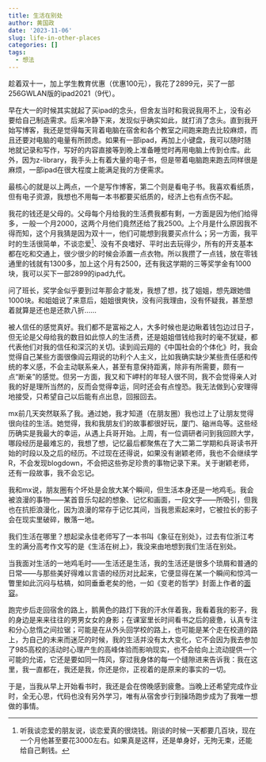 ```yaml
---
title: 生活在别处
author: 黄国政
date: '2023-11-06'
slug: life-in-other-places
categories: []
tags:
  - 想法
---
```


<!--more-->

趁着双十一，加上学生教育优惠（优惠100元），我花了2899元，买了一部256GWLAN版的ipad2021（9代）。

早在大一的时候其实就起了买ipad的念头，但舍友当时和我说我用不上，没有必要给自己制造需求。后来冷静下来，发现似乎确实如此，就打消了念头。直到我开始写博客，我还是觉得每天背着电脑在宿舍和各个教室之间跑来跑去比较麻烦，而且还要对电脑的电量有所顾虑。如果有一部ipad，再加上小键盘，我可以随时随地就记录和写作，写好的内容直接等到晚上准备睡觉时再用电脑上传到仓库。此外，因为z-library，我手头上有着大量的电子书，但是带着电脑跑来跑去同样很是麻烦，一部ipad在很大程度上能满足我的方便需求。

最核心的就是以上两点，一个是写作博客，第二个则是看电子书。我喜欢看纸质，但有电子资源，我想也不用每一本书都要买纸质的，经济上也有点伤不起。

我花的钱还是父母的。父母每个月给我的生活费我都有剩，一方面是因为他们给得多，一般一个月2000，这两个月他们竟然还给了我2500。上个月是什么原因我不得而知，这个月我猜是因为双十一，他们可能想到我要买点什么；另一方面，我平时的生活很简单，不谈恋爱[^love]、没有不良嗜好、平时出去玩得少，所有的开支基本都在吃和交通上，很少很少的时候会添置一点衣物。所以我攒了一点钱，放在零钱通里的钱就有1300多，加上这个月有2500，还有我这学期的三等奖学金有1000块，我可以买下一部2899的ipad九代。

[^love]: 听我谈恋爱的朋友说，谈恋爱真的很烧钱。刚谈的时候一天都要几百块，现在一个月他甚至要花3000左右。如果真是这样，还是单身好，无拘无束，还能给自己剩钱。

问了班长，奖学金似乎要到过年那会才能发，我想了想，找了姐姐，想先跟她借1000块。和姐姐说了来意后，姐姐很爽快，没有问我理由，没有怀疑我，甚至想着就算是还也是还款八折……

被人信任的感觉真好。我们都不是富裕之人，大多时候也是边瞅着钱包边过日子，但无论是父母给我的数目如此惊人的生活费，还是姐姐借钱给我时的毫不犹疑，都代表他们对我的信任和深沉的关切。读到阎云翔的《中国社会的个体化》时，我会觉得自己某些方面很像阎云翔说的功利个人主义，比如我确实缺少某些责任感和传统的孝义感，不会主动联系亲人，甚至有意保持距离，除非有所需要，颇有一点“断亲”的感觉。但另一方面，我又和下岬村的年轻人很不同，我不会觉得亲人对我的好是理所当然的，反而会觉得幸运，同时还会有点惶恐。我无法做到心安理得地接受，只希望自己以后能有点出息，回报回去。

mx前几天突然联系了我。通过她，我才知道（在朋友圈）我也过上了让朋友觉得很向往的生活。她觉得，我和我朋友们的故事都很好玩，厦门、硇洲岛等。这些经历确实是我最大的幸运，从遇上兵哥开始。上周，有一位调研者问到我回顾大学，哪段经历是最难忘的，我想了想，记忆最后都聚焦在了大二第二学期和兵哥读书开始的时段以及之后的经历。不过现在还得说，如果没有谢颖老师，我也不会继续学R，不会发现blogdown，不会把这些弥足珍贵的事物记录下来。关于谢颖老师，还有一段故事，我不会忘记。

我和mx说，朋友圈有个坏处是会放大某个瞬间，但生活本身还是一地鸡毛。我会被浪漫的事物——某首音乐勾起的想象、记忆和画面，一段文字——所吸引，但我也在抗拒浪漫化，因为浪漫的常存于记忆其间，当我思索起来时，它被拉长的影子会在现实里破碎，散落一地。

我们生活在哪里？想起梁永佳老师写了一本书叫《象征在别处》，过去有位浙江考生的满分高考作文写的是《生活在树上》，我没来由地想到我们生活在别处。

当我面对生活的一地鸡毛时——生活还是生活，我的生活还是很多个琐屑和普通的日常——与那些美好得难以言语的经历对比起来，它便显得在某一个瞬间和惊鸿一瞥里如此沉闷与枯槁，如同垂垂老矣的他，一如《变老的哲学》封面上作者的[面容](https://img9.doubanio.com/view/subject/l/public/s29686694.jpg)。

跑完步后走回宿舍的路上，鹅黄色的路灯下我的汗水伴着我，我看着我的影子，我的身边是来来往往的男男女女的身影；在课室里长时间看书之后的疲惫，认真专注和分心怠惰之间拉锯；可能是在从外头回学校的路上，也可能是某个走在校道的路上，为自己的未来而迷茫的时候，我的生活并没有太大变化，它不会因为我去参加了985高校的活动时心理产生的高峰体验而影响现实，也不会给向上流动提供一个可能的允诺，它还是要如同一阵风，穿过我身体的每一个缝隙进来告诉我：我在这里，我一直都在，我还是我，你还是你，正视着的是原来的事实的一切。

于是，当我从早上开始看书时，我还是会在傍晚感到疲惫。当晚上还希望完成作业时，全无心思，代码也没有另外学习，唯有从宿舍步行到操场跑步成为了我唯一想做的事情。